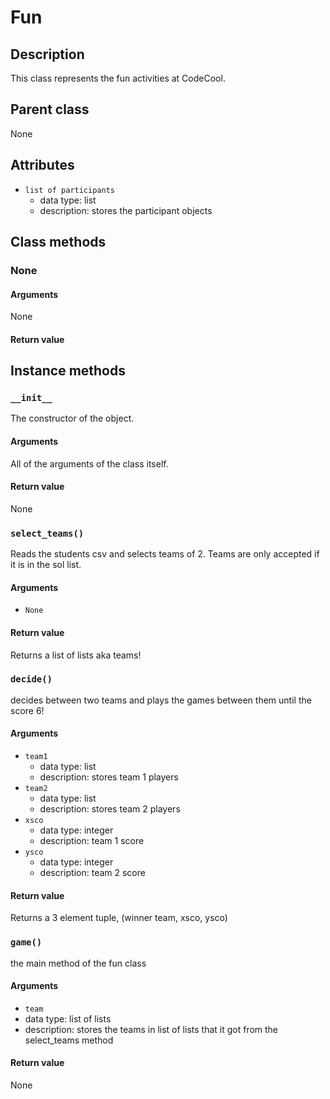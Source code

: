 # Fun

## Description
This class represents the fun activities at CodeCool.

## Parent class
None

## Attributes

* ```list of participants```
  * data type: list
  * description: stores the participant objects

## Class methods

### None



#### Arguments
None

#### Return value


## Instance methods

### ```__init__```
The constructor of the object.

#### Arguments

All of the arguments of the class itself.

#### Return value
None

### ```select_teams()```

Reads the students csv and selects teams of 2.
Teams are only accepted if it is in the sol list.

#### Arguments
* ```None```

#### Return value
Returns a list of lists aka teams!

### ```decide()```

decides between two teams and plays the games between them until the score 6!

#### Arguments
* ```team1```
  * data type: list
  * description: stores team 1 players
* ```team2```
  * data type: list
  * description: stores team 2 players
* ```xsco```
  * data type: integer
  * description: team 1 score
* ```ysco```
  * data type: integer
  * description: team 2 score

#### Return value
Returns a 3 element tuple, (winner team, xsco, ysco)

### ```game()```

the main method of the fun class

#### Arguments
* ```team```
 * data type: list of lists
 * description: stores the teams in list of lists that it got from the select_teams method

#### Return value
None
